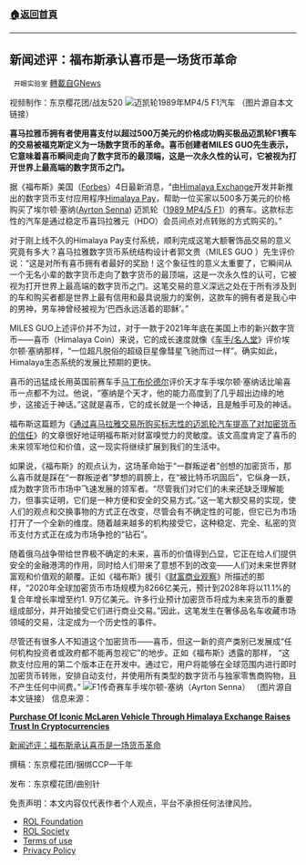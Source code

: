 ###  [:house:返回首頁](https://github.com/ourhimalayas/txt)
---


## 新闻述评：福布斯承认喜币是一场货币革命
` 开眼实验室` [轉載自GNews](https://gnews.org/zh-hans/2158458/)

视频制作：东京樱花团/战友520
![](https://assets.gnews.org/wp-content/uploads/2022/03/20220314F1RacingCar.png)迈凯轮1989年MP4/5 F1汽车
（图片源自本文链接）


**喜马拉雅币拥有者使用喜支付以超过500万美元的价格成功购买极品迈凯轮F1赛车的交易被福克斯定义为一场数字货币的革命。喜币创建者MILES GUO先生表示， 它意味着喜币瞬间走向了数字货币的最顶端，这是一次永久性的认可，它被视为打开世界上最高端的数字货币之门。**

据《福布斯》美国（[Forbes](https://forbes.mc/)）4日最新消息，“由[Himalaya Exchange](https://himalaya.exchange/)开发并新推出的数字货币支付应用程序[Himalaya Pay](https://himalaya-exchange.zendesk.com/hc/zh-cn/categories/360003360498-Himalaya-Pay-%E5%8A%9F%E8%83%BD)，帮助一位买家以500多万美元的价格购买了埃尔顿·塞纳([Ayrton Senna](https://en.wikipedia.org/wiki/Ayrton_Senna)) 迈凯轮（[1989 MP4/5 F1](https://en.wikipedia.org/wiki/McLaren_MP4/5)）的赛车。这款标志性的汽车是通过稳定币喜玛拉雅元（HDO）会员间点对点转账的方式购买的。”

对于刚上线不久的Himalaya Pay支付系统，顺利完成这笔大额奢饰品交易的意义究竟有多大？喜马拉雅数字货币系统结构设计者郭文贵（MILES GUO ）先生评价说：“这是对所有喜币拥有者最好的奖励！这个象征性的意义太重要了，它瞬间从一个无名小辈的数字货币走向了数字货币的最顶端，这是一次永久性的认可，它被视为打开世界上最高端的数字货币之门。这笔交易的意义深远之处在于所有涉及到的车和购买者都是世界上最有信用和最具说服力的案例，这款车的拥有者是我心中的男神，男车神曾经被视为‘巴西永远活着的耶稣’。”

MILES GUO上述评价并不为过，对于一款于2021年年底在美国上市的新兴数字货币——喜币（Himalaya Coin）来说，它的成长速度就像《[车手/名人堂](https://www.formula1.com/en/drivers/hall-of-fame/Ayrton_Senna.html)》评价埃尔顿·塞纳那样，“一位超凡脱俗的超级巨星像彗星飞驰而过一样”。确实如此，Himalaya生态系统的发展比预期的更快。

喜币的迅猛成长用英国前赛车手[马丁布伦德尔](https://en.wikipedia.org/wiki/Martin_Brundle)评价天才车手埃尔顿·塞纳话比喻喜币一点都不为过。他说，“塞纳是个天才，他的能力高度到了几乎超出边缘的地步，这接近于神话。”这就是喜币，它的成长就是一个神话，且是触手可及的神话。

福布斯这篇题为《[通过喜马拉雅交易所购买标志性的迈凯轮汽车提高了对加密货币的信任](https://forbes.mc/article/purchase-of-iconic-mclaren-vehicle-through-himalaya-exchange-raises-trust-in)》的文章很好地证明福布斯对财富嗅觉力的灵敏度。该文高度肯定了喜币的未来领军地位和价值，这一现实将继续扩展到我们的生活中。

如果说，《福布斯》的观点认为，这场革命始于“一群叛逆者”创想的加密货币，那么喜币就是踩在“一群叛逆者”梦想的肩膀上，在“被比特币巩固后”，它纵身一跃，成为数字货币市场中飞速发展的领军者。“尽管我们对它们的未来还缺乏理解能力，但事实证明，它们是一种方便和安全的交易方式。”这一笔大额交易的实现，使人们的观点和交换事物的方式正在改变，尽管会有不确定性的可能，但它已为市场打开了一个全新的维度。随着越来越多的机构接受它，这种稳定、完全、私密的货币支付方式正在成为市场争抢的“钻石”。

随着俄乌战争带给世界极不确定的未来，喜币的价值得到凸显，它正在给人们提供安全的金融港湾的作用，同时给人们带来了意想不到的改变——人们对未来世界财富观和价值观的颠覆。正如《福布斯》援引《[财富商业观察](https://www.fortunebusinessinsights.com/industry-reports/cryptocurrency-market-100149)》所描述的那样，“2020年全球加密货币市场规模为8266亿美元，预计到2028年将以11.1%的复合年增长率增至约1. 9万亿美元。许多行业预计加密货币将成为未来货币的重要组成部分，并开始接受它们进行商业交易。”因此，这笔发生在奢侈品名车收藏市场领域的交易，注定成为一个历史性的事件。

尽管还有很多人不知道这个加密货币——喜币，但这一新的资产类别已发展成“任何机构投资者或政府都不能再忽视它”的地步。正如《福布斯》透露的那样， “这款支付应用的第二个版本正在开发中。通过它，用户将能够在全球范围内进行即时加密货币转账，安排自动支付，并使用所有类型的数字货币与独家零售商购物，且不产生任何中间费。”
![](https://assets.gnews.org/wp-content/uploads/2022/03/20220314Ayrton-Senna.png)F1传奇赛车手埃尔顿-塞纳（Ayrton Senna）
（图片源自本文链接）
信息来源：

[**Purchase Of Iconic McLaren Vehicle Through Himalaya Exchange Raises Trust In Cryptocurrencies**](https://forbes.mc/article/purchase-of-iconic-mclaren-vehicle-through-himalaya-exchange-raises-trust-in)

[新闻述评：福布斯承认喜币是一场货币革命](https://gnews.org/zh-hans/2114804/)

撰稿：东京樱花团/捆绑CCP一千年

发布：东京樱花团/曲别针

 

免责声明：本文内容仅代表作者个人观点，平台不承担任何法律风险。

- [ROL Foundation](https://rolfoundation.org/)
- [ROL Society](https://rolsociety.org/)
- [Terms of use](https://gnews.org/terms-of-use-3/)
- [Privacy Policy](https://gnews.org/privacy-policy/)
